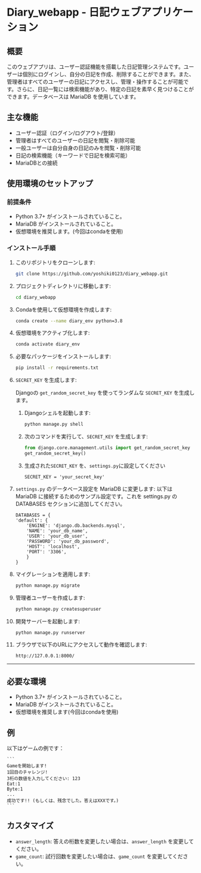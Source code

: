 # Diary_webapp - 日記ウェブアプリケーション
## 概要
このウェブアプリは、ユーザー認証機能を搭載した日記管理システムです。ユーザーは個別にログインし、自分の日記を作成、削除することができます。また、管理者はすべてのユーザーの日記にアクセスし、管理・操作することが可能です。さらに、日記一覧には検索機能があり、特定の日記を素早く見つけることができます。データベースは MariaDB を使用しています。
## 主な機能
- ユーザー認証（ログイン/ログアウト/登録）
- 管理者はすべてのユーザーの日記を閲覧・削除可能
- 一般ユーザーは自分自身の日記のみを閲覧・削除可能
- 日記の検索機能（キーワードで日記を検索可能）
- MariaDBとの接続

## 使用環境のセットアップ
### 前提条件
- Python 3.7+ がインストールされていること。
- MariaDB がインストールされていること。
- 仮想環境を推奨します。(今回はcondaを使用)
### インストール手順
1. このリポジトリをクローンします:
    ```bash
    git clone https://github.com/yoshiki0123/diary_webapp.git
    ```

2. プロジェクトディレクトリに移動します:
    ```bash
    cd diary_webapp
    ```

3. Condaを使用して仮想環境を作成します:
    ```bash
    conda create --name diary_env python=3.8
    ```

4. 仮想環境をアクティブ化します:
    ```bash
    conda activate diary_env
    ```
5. 必要なパッケージをインストールします:
    ```bash
    pip install -r requirements.txt
    ```
6. `SECRET_KEY` を生成します:

    Djangoの `get_random_secret_key` を使ってランダムな `SECRET_KEY` を生成します。

    1. Djangoシェルを起動します:
        ```bash
        python manage.py shell
        ```

    2. 次のコマンドを実行して、`SECRET_KEY` を生成します:
        ```python
        from django.core.management.utils import get_random_secret_key
        get_random_secret_key()
        ```
    3. 生成された`SECRET_KEY` を、`settings.py`に設定してください
       ```
       SECRET_KEY = 'your_secret_key'
       ```
7. `settings.py` のデータベース設定を MariaDB に変更します:
    以下は MariaDB に接続するためのサンプル設定です。これを settings.py の DATABASES セクションに追加してください。
    ```
    DATABASES = {
    'default': {
        'ENGINE': 'django.db.backends.mysql',
        'NAME': 'your_db_name',
        'USER': 'your_db_user',
        'PASSWORD': 'your_db_password',
        'HOST': 'localhost',
        'PORT': '3306',  
        }
    }
    ```
8. マイグレーションを適用します:
    ```bash
    python manage.py migrate
    ```

9. 管理者ユーザーを作成します:
    ```bash
    python manage.py createsuperuser
    ```

10. 開発サーバーを起動します:
    ```bash
    python manage.py runserver
    ```

11. ブラウザで以下のURLにアクセスして動作を確認します:
    ```
    http://127.0.0.1:8000/
    ```

---

## 必要な環境
- Python 3.7+ がインストールされていること。
- MariaDB がインストールされていること。
- 仮想環境を推奨します(今回はcondaを使用)

## 例
以下はゲームの例です：

    ```
    Gameを開始します!
    1回目のチャレンジ!
    3桁の数値を入力してください: 123
    Eat:1
    Byte:1
    ...
    成功です!! (もしくは、残念でした。答えはXXXです。)
    ```

## カスタマイズ
- `answer_length`: 答えの桁数を変更したい場合は、`answer_length` を変更してください。
- `game_count`: 試行回数を変更したい場合は、`game_count` を変更してください。
